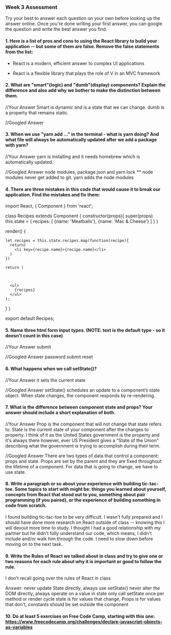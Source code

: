 ### Week 3 Assessment

Try your best to answer each question on your own before looking up the answer online. Once you're done writing your first answer, you can google the question and write the best answer you find.

#### 1. Here is a list of pros and cons to using the React library to build your application -- but some of them are false. Remove the false statements from the list:

<!-- - React was created to be simple, so that even people with minimal code experience could use it and create Single Page Applications (SPAs) - false -->
- React is a modern, efficient answer to complex UI applications
<!-- - React is a full stack framework for modern web applications - false it's a front-end framework -->
- React is a flexible library that plays the role of V in an MVC framework


 #### 2. What are "smart"(logic) and "dumb"(display) components? Explain the difference and also add why we bother to make the distinction between them.


 //Your Answer
 Smart is dynamic and is a state that we can change.  dumb is a property that remains static.


 //Googled Answer


#### 3. When we use "yarn add ..." in the terminal - what is yarn doing? And what file will always be automatically updated after we add a package with yarn?


 //Your Answer
 yarn is installing and it needs homebrew which is automatically updated.


 //Googled Answer
node modules, package.json and yarn.lock
** node modules never get added to git. yarn adds the node modules
#### 4. There are three mistakes in this code that would cause it to break our application. Find the mistakes and fix them:

import React, { Component } from 'react';

<!-- //extend component
//add array brackets
//move the map function under render but not the return -->

class Recipes extends Component {
  constructor(props){
    super(props)
    this.state = {
      recipes: [
        {name: 'Meatballs'},
        {name: 'Mac & Cheese'}
      ]
    }
  }

  render() {

    let recipes = this.state.recipes.map(function(recipe){
      return(
        <li key={recipe.name}>{recipe.name}</li>
      )
    })

    return (



      <ul>
        {recipes}
      </ul>
    );
  }
}

export default Recipes;

#### 5. Name three html form input types. (NOTE: text is the default type - so it doesn't count in this case)

 //Your Answer
submit

 //Googled Answer
password
submit
reset

 #### 6. What happens when we call setState()?

 //Your Answer
it sets the current state

 //Googled Answer
setState() schedules an update to a component’s state object. When state changes, the component responds by re-rendering.

 #### 7. What is the difference between component state and props? Your answer should include a short explanation of both.


 //Your Answer
Prop is the component that will not change that state refers to.  State is the current state of your component after the changes to property.  I think of it as the United States government is the property and it's always there however, ever US President gives a "State of the Union"  describing what the government is trying to accomplish during their term.

 //Googled Answer
 There are two types of data that control a component: props and state. Props are set by the parent and they are fixed throughout the lifetime of a component. For data that is going to change, we have to use state.



#### 8. Write a paragraph or so about your experience with building tic-tac-toe. Some topics to start with might be: things you learned about yourself, concepts from React that stood out to you, something about pair programming (if you paired), or the experience of building something in code from scratch.
I found building tic-tac-toe to be very difficult.  I wasn't fully prepared and I should have done more research on React outside of class -- knowing this I will devout more time to study.  I thought I had a good relationship with my partner but he didn't fully understand our code, which means, I didn't include and/or walk him through the code.  I need to slow down before moving on to the next task.

#### 9. Write the Rules of React we talked about in class and try to give one or two reasons for each rule about why it is important or good to follow the rule.

I don't recall going over the rules of React in class

Answer:
never update State directly, always use setState()
never alter the DOM directly, always operate on a value in state
only call setState once per method or render cycle
state is for values that change, Props is for values that don't, constants should be set outside the component

#### 10. Do at least 5 exercises on Free Code Camp, starting with this one: https://www.freecodecamp.org/challenges/declare-javascript-objects-as-variables
